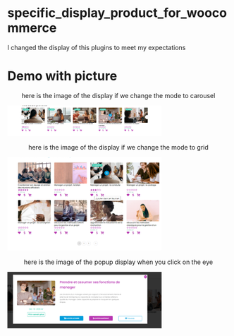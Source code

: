 # specific_display_product_for_woocommerce
I changed the display of this plugins to meet my expectations
# Demo with picture
<div>
  <p align="center">here is the image of the display if we change the mode to carousel</p>
  <img src="Screenshot_2.png" width="350" title="hover text" display="block">
</div>
<div>
  <p align="center">here is the image of the display if we change the mode to grid</p>
  <img src="Screenshot_4.png" width="350" alt="accessibility text" display="block">
</div>
<div>
  <p align="center">here is the image of the popup display when you click on the eye</p>
  <img src="Screenshot_3.png" width="350" alt="accessibility text" display="block">
</div>
